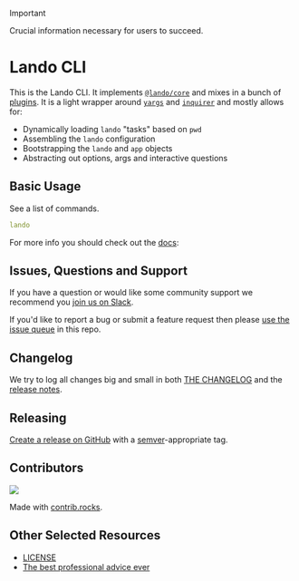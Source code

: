 > [!IMPORTANT]
> Crucial information necessary for users to succeed.

# Lando CLI

This is the Lando CLI. It implements [`@lando/core`](https://github.com/lando/lando/tree/main/plugins) and mixes in a bunch of [plugins](https://github.com/lando/core). It is a light wrapper around  [`yargs`](https://www.npmjs.com/package/yargs) and [`inquirer`](https://www.npmjs.com/package/inquirer) and mostly allows for:

* Dynamically loading `lando` "tasks" based on `pwd`
* Assembling the `lando` configuration
* Bootstrapping the `lando` and `app` objects
* Abstracting out options, args and interactive questions

## Basic Usage

See a list of commands.

```yaml
lando
```

For more info you should check out the [docs](https://docs.lando.dev/cli):

## Issues, Questions and Support

If you have a question or would like some community support we recommend you [join us on Slack](https://launchpass.com/devwithlando).

If you'd like to report a bug or submit a feature request then please [use the issue queue](https://github.com/lando/cli/issues/new/choose) in this repo.

## Changelog

We try to log all changes big and small in both [THE CHANGELOG](https://github.com/lando/cli/blob/main/CHANGELOG.md) and the [release notes](https://github.com/lando/cli/releases).

## Releasing

[Create a release on GitHub](https://docs.github.com/en/repositories/releasing-projects-on-github/managing-releases-in-a-repository) with a [semver](https://semver.org)-appropriate tag.

## Contributors

<a href="https://github.com/lando/cli/graphs/contributors">
  <img src="https://contrib.rocks/image?repo=lando/cli" />
</a>

Made with [contrib.rocks](https://contrib.rocks).

## Other Selected Resources

* [LICENSE](https://github.com/lando/cli/blob/main/LICENSE.md)
* [The best professional advice ever](https://www.youtube.com/watch?v=tkBVDh7my9Q)
